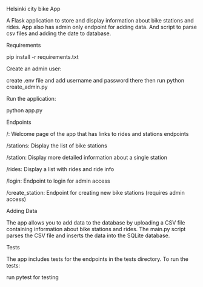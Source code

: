 Helsinki city bike App

A Flask application to store and display information about bike stations and rides. App also has admin only endpoint for adding data. And script to
parse csv files and adding the date to database.


Requirements

pip install -r requirements.txt


Create an admin user:

create .env file and add username and password there
then run python create_admin.py


Run the application:

python app.py


Endpoints

/: Welcome page of the app that has links to rides and stations endpoints

/stations: Display the list of bike stations

/station: Display more detailed information about a single station

/rides: Display a list with rides and ride info

/login: Endpoint to login for admin access

/create_station: Endpoint for creating new bike stations (requires admin access)

Adding Data

The app allows you to add data to the database by uploading a CSV file containing information about bike stations and rides. The main.py script parses the CSV file and inserts the data into the SQLite database.


Tests

The app includes tests for the endpoints in the tests directory. To run the tests:

run pytest for testing
